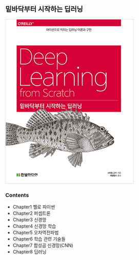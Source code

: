 ## 밑바닥부터 시작하는 딥러닝

![cover](cover.jpg)

### Contents
- Chapter1 헬로 파이썬
- Chapter2 퍼셉트론
- Chapter3 신경망
- Chapter4 신경망 학습
- Chapter5 오차역전파법
- Chapter6 학습 관련 기술들
- Chapter7 합성곱 신경망(CNN)
- Chapter8 딥러닝
